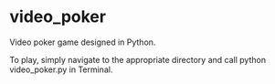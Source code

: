 # video_poker
Video poker game designed in Python. 

To play, simply navigate to the appropriate directory and call python video_poker.py in Terminal.
